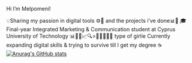 Hi I’m Melpomeni!

💡Sharing my passion in digital tools ⚙️🧠 and the projects i’ve done📊🎯
  🎓Final-year Integrated Marketing & Communication student at Cyprus University of Technology
  📊🧠💼📈🔍>🎥📸✨🎨📲 type of girlie
  Currently expanding digital skills & trying to survive till I get my degree ☕
  [![Anurag's GitHub stats](https://github-readme-stats.vercel.app/api?username=melpo2004)](https://github.com/anuraghazra/github-readme-stats)
